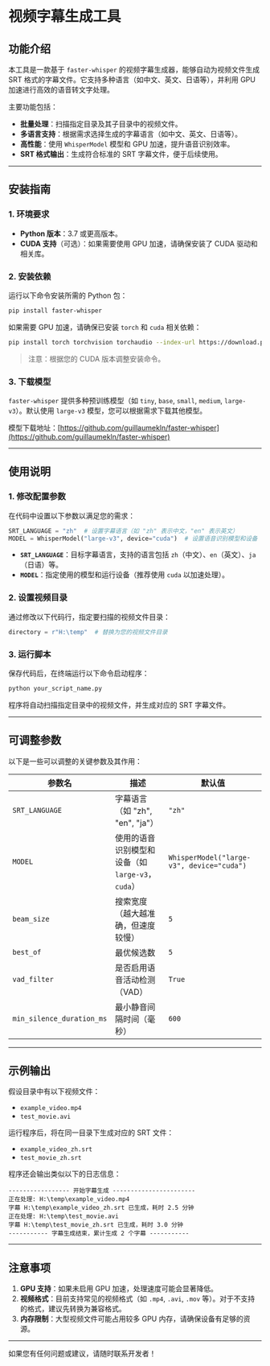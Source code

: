 # 视频字幕生成工具

## 功能介绍

本工具是一款基于 `faster-whisper` 的视频字幕生成器，能够自动为视频文件生成 SRT 格式的字幕文件。它支持多种语言（如中文、英文、日语等），并利用 GPU 加速进行高效的语音转文字处理。

主要功能包括：
- **批量处理**：扫描指定目录及其子目录中的视频文件。
- **多语言支持**：根据需求选择生成的字幕语言（如中文、英文、日语等）。
- **高性能**：使用 `WhisperModel` 模型和 GPU 加速，提升语音识别效率。
- **SRT 格式输出**：生成符合标准的 SRT 字幕文件，便于后续使用。

---

## 安装指南

### 1. 环境要求
- **Python 版本**：3.7 或更高版本。
- **CUDA 支持**（可选）：如果需要使用 GPU 加速，请确保安装了 CUDA 驱动和相关库。

### 2. 安装依赖
运行以下命令安装所需的 Python 包：

```bash
pip install faster-whisper
```

如果需要 GPU 加速，请确保已安装 `torch` 和 `cuda` 相关依赖：

```bash
pip install torch torchvision torchaudio --index-url https://download.pytorch.org/whl/cu118
```

> 注意：根据您的 CUDA 版本调整安装命令。

### 3. 下载模型
`faster-whisper` 提供多种预训练模型（如 `tiny`, `base`, `small`, `medium`, `large-v3`）。默认使用 `large-v3` 模型，您可以根据需求下载其他模型。

模型下载地址：[https://github.com/guillaumekln/faster-whisper](https://github.com/guillaumekln/faster-whisper)

---

## 使用说明

### 1. 修改配置参数
在代码中设置以下参数以满足您的需求：

```python
SRT_LANGUAGE = "zh"  # 设置字幕语言（如 "zh" 表示中文，"en" 表示英文）
MODEL = WhisperModel("large-v3", device="cuda")  # 设置语音识别模型和设备（如 "cuda" 或 "cpu"）
```

- **`SRT_LANGUAGE`**：目标字幕语言，支持的语言包括 `zh`（中文）、`en`（英文）、`ja`（日语）等。
- **`MODEL`**：指定使用的模型和运行设备（推荐使用 `cuda` 以加速处理）。

### 2. 设置视频目录
通过修改以下代码行，指定要扫描的视频文件目录：

```python
directory = r"H:\temp"  # 替换为您的视频文件目录
```

### 3. 运行脚本
保存代码后，在终端运行以下命令启动程序：

```bash
python your_script_name.py
```

程序将自动扫描指定目录中的视频文件，并生成对应的 SRT 字幕文件。

---

## 可调整参数

以下是一些可以调整的关键参数及其作用：

| 参数名 | 描述 | 默认值 |
|--------|------|--------|
| `SRT_LANGUAGE` | 字幕语言（如 "zh", "en", "ja"） | `"zh"` |
| `MODEL` | 使用的语音识别模型和设备（如 `large-v3`，`cuda`） | `WhisperModel("large-v3", device="cuda")` |
| `beam_size` | 搜索宽度（越大越准确，但速度较慢） | `5` |
| `best_of` | 最优候选数 | `5` |
| `vad_filter` | 是否启用语音活动检测（VAD） | `True` |
| `min_silence_duration_ms` | 最小静音间隔时间（毫秒） | `600` |

---

## 示例输出

假设目录中有以下视频文件：
- `example_video.mp4`
- `test_movie.avi`

运行程序后，将在同一目录下生成对应的 SRT 文件：
- `example_video_zh.srt`
- `test_movie_zh.srt`

程序还会输出类似以下的日志信息：

```
----------------- 开始字幕生成 -----------------------
正在处理: H:\temp\example_video.mp4
字幕 H:\temp\example_video_zh.srt 已生成，耗时 2.5 分钟
正在处理: H:\temp\test_movie.avi
字幕 H:\temp\test_movie_zh.srt 已生成，耗时 3.0 分钟
----------- 字幕生成结束，累计生成 2 个字幕 -----------
```

---

## 注意事项

1. **GPU 支持**：如果未启用 GPU 加速，处理速度可能会显著降低。
2. **视频格式**：目前支持常见的视频格式（如 `.mp4`, `.avi`, `.mov` 等）。对于不支持的格式，建议先转换为兼容格式。
3. **内存限制**：大型视频文件可能占用较多 GPU 内存，请确保设备有足够的资源。

---

如果您有任何问题或建议，请随时联系开发者！